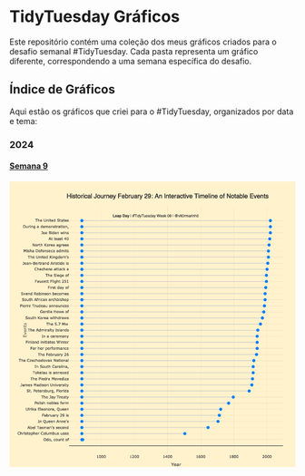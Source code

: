 # TidyTuesday Gráficos

Este repositório contém uma coleção dos meus gráficos criados para o desafio semanal #TidyTuesday. Cada pasta representa um gráfico diferente, correspondendo a uma semana específica do desafio.

## Índice de Gráficos

Aqui estão os gráficos que criei para o #TidyTuesday, organizados por data e tema:

### 2024

#### [Semana 9](semana_9/)
![Semana_9 - Gráfico](semana_9/tidytuesday_week_09.png)

<!-- Repita o formato acima para outras semanas e outros gráficos -->

